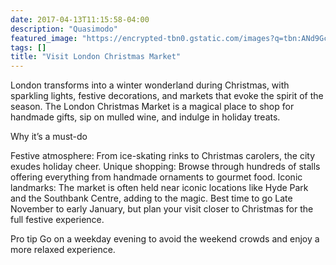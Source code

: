 ```yaml
---
date: 2017-04-13T11:15:58-04:00
description: "Quasimodo"
featured_image: "https://encrypted-tbn0.gstatic.com/images?q=tbn:ANd9GcQkNUdh5WTblyzNcbjF4_XPNM70ZrzZBxPdOA&s"
tags: []
title: "Visit London Christmas Market"
---
```


London transforms into a winter wonderland during Christmas, with sparkling lights, festive decorations, and markets that evoke the spirit of the season. The London Christmas Market is a magical place to shop for handmade gifts, sip on mulled wine, and indulge in holiday treats.

Why it’s a must-do

Festive atmosphere: From ice-skating rinks to Christmas carolers, the city exudes holiday cheer.
Unique shopping: Browse through hundreds of stalls offering everything from handmade ornaments to gourmet food.
Iconic landmarks: The market is often held near iconic locations like Hyde Park and the Southbank Centre, adding to the magic.
Best time to go
Late November to early January, but plan your visit closer to Christmas for the full festive experience.

Pro tip
Go on a weekday evening to avoid the weekend crowds and enjoy a more relaxed experience.